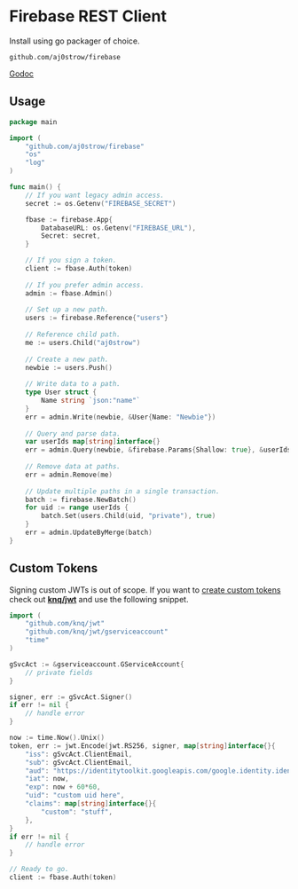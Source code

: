 # Firebase REST Client

Install using go packager of choice. 

```
github.com/aj0strow/firebase
```

[Godoc](https://godoc.org/github.com/aj0strow/firebase)

## Usage

```go
package main

import (
    "github.com/aj0strow/firebase"
    "os"
    "log"
)

func main() {
    // If you want legacy admin access. 
    secret := os.Getenv("FIREBASE_SECRET")

    fbase := firebase.App{
        DatabaseURL: os.Getenv("FIREBASE_URL"),
        Secret: secret,
    }

    // If you sign a token.
    client := fbase.Auth(token)
    
    // If you prefer admin access.
    admin := fbase.Admin()
    
    // Set up a new path.
    users := firebase.Reference{"users"}
    
    // Reference child path.
    me := users.Child("aj0strow")
    
    // Create a new path.
    newbie := users.Push()
    
    // Write data to a path.
    type User struct {
        Name string `json:"name"`
    }
    err = admin.Write(newbie, &User{Name: "Newbie"})
    
    // Query and parse data.
    var userIds map[string]interface{}
    err = admin.Query(newbie, &firebase.Params{Shallow: true}, &userIds)
    
    // Remove data at paths.
    err = admin.Remove(me)
    
    // Update multiple paths in a single transaction.
    batch := firebase.NewBatch()
    for uid := range userIds {
        batch.Set(users.Child(uid, "private"), true)
    }
    err = admin.UpdateByMerge(batch)
}
```

## Custom Tokens

Signing custom JWTs is out of scope. If you want to [create custom tokens](https://firebase.google.com/docs/auth/admin/create-custom-tokens) check out **[knq/jwt](https://github.com/knq/jwt)** and use the following snippet.

```go
import (
    "github.com/knq/jwt"
    "github.com/knq/jwt/gserviceaccount"
    "time"
)

gSvcAct := &gserviceaccount.GServiceAccount{
    // private fields
}

signer, err := gSvcAct.Signer()
if err != nil {
    // handle error
}

now := time.Now().Unix()
token, err := jwt.Encode(jwt.RS256, signer, map[string]interface{}{
    "iss": gSvcAct.ClientEmail,
    "sub": gSvcAct.ClientEmail,
    "aud": "https://identitytoolkit.googleapis.com/google.identity.identitytoolkit.v1.IdentityToolkit",
    "iat": now,
    "exp": now + 60*60,
    "uid": "custom uid here",
    "claims": map[string]interface{}{
        "custom": "stuff",
    },
}
if err != nil {
    // handle error
}

// Ready to go.
client := fbase.Auth(token)
```

